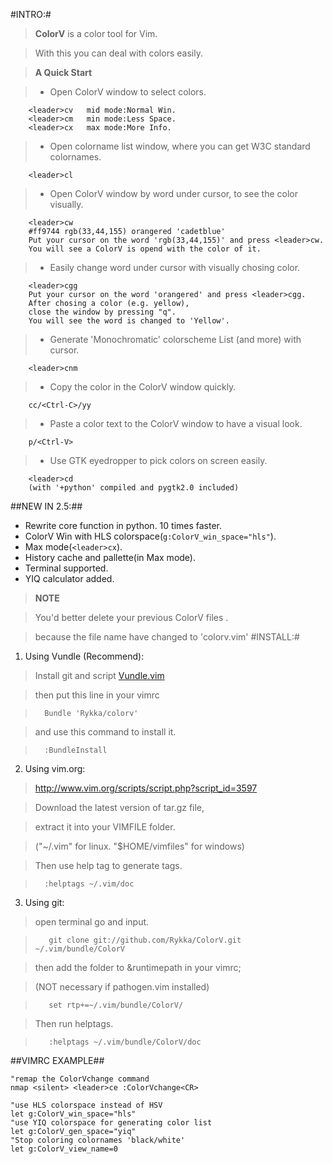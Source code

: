 #INTRO:#
>  **ColorV** is a color tool for Vim.
 
>  With this you can deal with colors easily.
    
>  **A Quick Start**

>  * Open ColorV window to select colors. 

        <leader>cv   mid mode:Normal Win.
        <leader>cm   min mode:Less Space.
        <leader>cx   max mode:More Info.

>  * Open colorname list window, where you can get W3C standard colornames.
 
        <leader>cl

>  * Open ColorV window by word under cursor, to see the color visually.

        <leader>cw
        #ff9744 rgb(33,44,155) orangered 'cadetblue'
        Put your cursor on the word 'rgb(33,44,155)' and press <leader>cw.
        You will see a ColorV is opend with the color of it.

>  * Easily change word under cursor with visually chosing color.
 
        <leader>cgg
        Put your cursor on the word 'orangered' and press <leader>cgg.
        After chosing a color (e.g. yellow),
        close the window by pressing "q". 
        You will see the word is changed to 'Yellow'.

>  * Generate 'Monochromatic' colorscheme List (and more) with cursor.
 
        <leader>cnm

>  *  Copy the color in the ColorV window quickly.

        cc/<Ctrl-C>/yy

>  * Paste a color text to the ColorV window to have a visual look.

        p/<Ctrl-V>

>  * Use GTK eyedropper to pick colors on screen easily.
 
        <leader>cd
        (with '+python' compiled and pygtk2.0 included)


##NEW IN 2.5:##
- Rewrite core function in python. 10 times faster.
- ColorV Win with HLS colorspace(`g:ColorV_win_space="hls"`).
- Max mode(`<leader>cx`).
- History cache and pallette(in Max mode).
- Terminal supported.
- YIQ calculator added.

> **NOTE** 
 
>   You'd better delete your previous ColorV files .
 
>   because the file name have changed to 'colorv.vim'
#INSTALL:#
    
  1. Using Vundle (Recommend): 
  
>  Install git and script [Vundle.vim](https://github.com/gmarik/vundle)

>  then put this line in your vimrc  

>       Bundle 'Rykka/colorv' 

>  and use this command to install it.  

>       :BundleInstall 

  2. Using vim.org: 
>  http://www.vim.org/scripts/script.php?script_id=3597

>  Download the latest version of tar.gz file, 

>  extract it into your VIMFILE folder.

>  ("~/.vim" for linux. "$HOME/vimfiles" for windows)

>  Then use help tag to generate tags.

>       :helptags ~/.vim/doc     

  3. Using git: 

>  open terminal go and input.
  
>        git clone git://github.com/Rykka/ColorV.git ~/.vim/bundle/ColorV 

>  then add the folder to &runtimepath in your vimrc;

>  (NOT necessary if pathogen.vim installed) 

>        set rtp+=~/.vim/bundle/ColorV/ 

>  Then run helptags.

>        :helptags ~/.vim/bundle/ColorV/doc  

##VIMRC EXAMPLE##
    
    "remap the ColorVchange command 
    nmap <silent> <leader>ce :ColorVchange<CR>

    "use HLS colorspace instead of HSV
    let g:ColorV_win_space="hls"  
    "use YIQ colorspace for generating color list
    let g:ColorV_gen_space="yiq" 
    "Stop coloring colornames 'black/white'
    let g:ColorV_view_name=0
